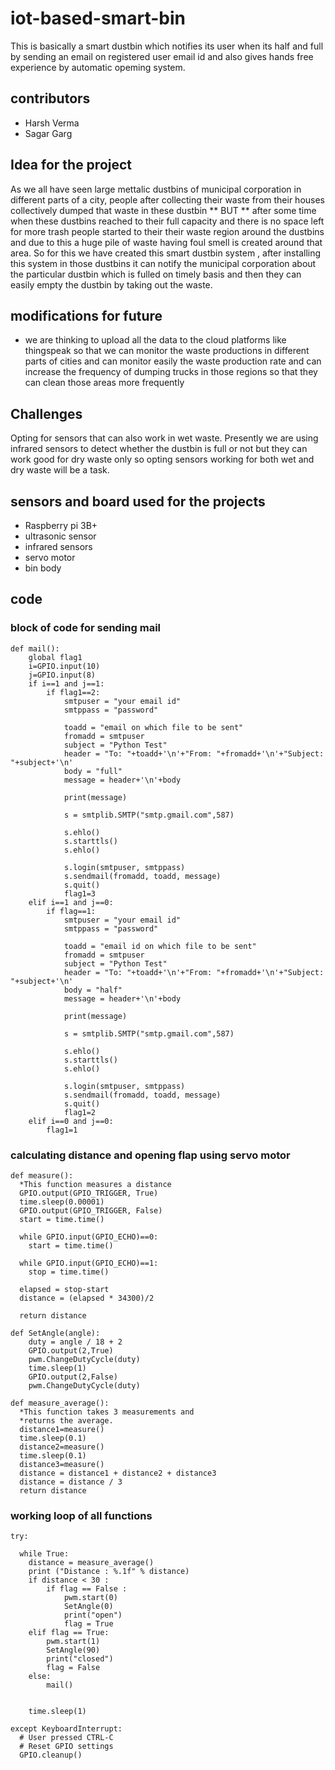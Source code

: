 # iot-based-smart-bin
This is basically a smart dustbin which notifies its user when its half and full by sending an email on registered user email id and also gives hands free experience by automatic opeming system.
## contributors
* Harsh Verma 
* Sagar Garg
## Idea for the project
As we all have seen large mettalic dustbins of municipal corporation in different parts of a city, people after collecting their waste from their houses collectively dumped that waste in these dustbin ** BUT ** after some time when these dustbins reached to their full capacity and there is no space left for more trash people started to their their waste region around the dustbins and due to this a huge pile of waste having foul smell is created around that area. So for this we have created this smart dustbin system , after installing this system in those dustbins it can notify the municipal corporation about the particular dustbin which is fulled on timely basis and then they can easily empty the dustbin by taking out the waste.
## modifications for future
* we are thinking to upload all the data to the cloud platforms like thingspeak so that we can monitor the waste productions in different parts of cities and can monitor easily the waste production rate and can increase the frequency of dumping trucks in those regions so that they can clean those areas more frequently
## Challenges
Opting for sensors that can also work in wet waste. Presently we are using infrared sensors to detect whether the dustbin is full or not but they can work good for dry waste only so opting sensors working for both wet and dry waste will be a task.
## sensors and board used for the projects
* Raspberry pi 3B+
* ultrasonic sensor
* infrared sensors
* servo motor
* bin body

## code
### block of code for sending mail
```
def mail():
    global flag1
    i=GPIO.input(10)
    j=GPIO.input(8)
    if i==1 and j==1:
        if flag1==2:
            smtpuser = "your email id"
            smtppass = "password"

            toadd = "email on which file to be sent"
            fromadd = smtpuser
            subject = "Python Test"
            header = "To: "+toadd+'\n'+"From: "+fromadd+'\n'+"Subject: "+subject+'\n'
            body = "full"
            message = header+'\n'+body
    
            print(message)

            s = smtplib.SMTP("smtp.gmail.com",587)

            s.ehlo()
            s.starttls()
            s.ehlo()
            
            s.login(smtpuser, smtppass)
            s.sendmail(fromadd, toadd, message)
            s.quit()
            flag1=3
    elif i==1 and j==0:
        if flag==1:
            smtpuser = "your email id"
            smtppass = "password"

            toadd = "email id on which file to be sent"
            fromadd = smtpuser
            subject = "Python Test"
            header = "To: "+toadd+'\n'+"From: "+fromadd+'\n'+"Subject: "+subject+'\n'
            body = "half"
            message = header+'\n'+body
    
            print(message)

            s = smtplib.SMTP("smtp.gmail.com",587)

            s.ehlo()
            s.starttls()
            s.ehlo()
            
            s.login(smtpuser, smtppass)
            s.sendmail(fromadd, toadd, message)
            s.quit()
            flag1=2
    elif i==0 and j==0:
        flag1=1
```
### calculating distance and opening flap using servo motor
```
def measure():
  *This function measures a distance
  GPIO.output(GPIO_TRIGGER, True)
  time.sleep(0.00001)
  GPIO.output(GPIO_TRIGGER, False)
  start = time.time()

  while GPIO.input(GPIO_ECHO)==0:
    start = time.time()

  while GPIO.input(GPIO_ECHO)==1:
    stop = time.time()

  elapsed = stop-start
  distance = (elapsed * 34300)/2

  return distance

def SetAngle(angle):
    duty = angle / 18 + 2
    GPIO.output(2,True)
    pwm.ChangeDutyCycle(duty)
    time.sleep(1)
    GPIO.output(2,False)
    pwm.ChangeDutyCycle(duty)

def measure_average():
  *This function takes 3 measurements and
  *returns the average.
  distance1=measure()
  time.sleep(0.1)
  distance2=measure()
  time.sleep(0.1)
  distance3=measure()
  distance = distance1 + distance2 + distance3
  distance = distance / 3
  return distance
```
### working loop of all functions
```
try:

  while True:
    distance = measure_average()
    print ("Distance : %.1f" % distance)
    if distance < 30 :
        if flag == False :
            pwm.start(0)
            SetAngle(0)
            print("open")
            flag = True
    elif flag == True:
        pwm.start(1)
        SetAngle(90)
        print("closed")
        flag = False
    else:
        mail()
        
    
    time.sleep(1)

except KeyboardInterrupt:
  # User pressed CTRL-C
  # Reset GPIO settings
  GPIO.cleanup()
```
